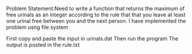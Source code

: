 Problem Statement:Need to write a function that returns the maximum of free urinals as an integer according to the rule that that you leave at least one urinal free between you and the next person. 
I have implemented the problem usng file system

First copy and paste the input in urinals.dat 
Then run the program 
The output is posted in the rule.txt